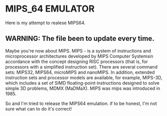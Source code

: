 # MIPS_64 EMULATOR
Here is my attempt to realese MIPS64.
## WARNING: The file been to update every time.

Maybe you're now about MIPS. MIPS - is a system of instructions and microprocessor architectures developed by MIPS Computer Systemsin accordance with the concept designing RISC processors (that is, for processors with a simplified instruction set). There are several command sets: MIPS32, MIPS64, microMIPS and nanoMIPS. In addition, extended instruction sets and processor models are available, for example, MIPS-3D, which includes a set of SIMD floating-point instructions designed to solve simple 3D problems, MDMX (MaDMaX). MIPS was mips was introduced in 1985.

So and I'm tried to release the MIPS64 emulation. if to be honest, I'm not sure what can to do it's correct!
